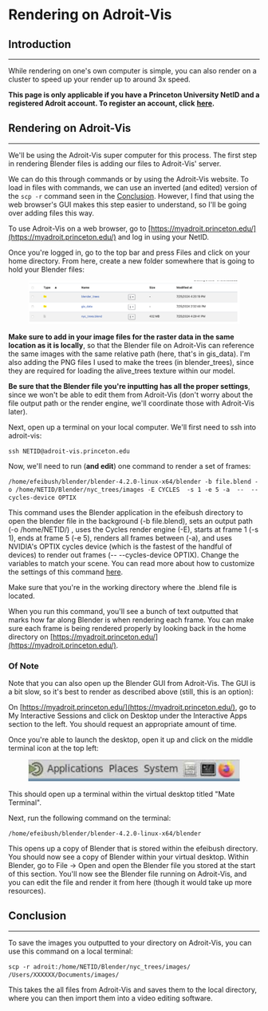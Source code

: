 # Rendering on Adroit-Vis

## Introduction

***

While rendering on one's own computer is simple, you can also render on a cluster to speed up your render up to around 3x speed.

**This page is only applicable if you have a Princeton University NetID and a registered Adroit account. To register an account, click** [**here**](https://forms.rc.princeton.edu/registration/?q=adroit)**.**

## Rendering on Adroit-Vis

***

We'll be using the Adroit-Vis super computer for this process. The first step in rendering Blender files is adding our files to Adroit-Vis' server.&#x20;

We can do this through commands or by using the Adroit-Vis website. To load in files with commands, we can use an inverted (and edited) version of the `scp -r` command seen in the [Conclusion](rendering-on-adroit-vis.md#conclusion). However, I find that using the web browser's GUI makes this step easier to understand, so I'll be going over adding files this way.&#x20;

To use Adroit-Vis on a web browser, go to [https://myadroit.princeton.edu/](https://myadroit.princeton.edu/) and log in using your NetID.

Once you're logged in, go to the top bar and press Files and click on your home directory. From here, create a new folder somewhere that is going to hold your Blender files:

<figure><img src="../.gitbook/assets/image (42).png" alt="" width="563"><figcaption></figcaption></figure>

**Make sure to add in your image files for the raster data in the same location as it is locally**, so that the Blender file on Adroit-Vis can reference the same images with the same relative path (here, that's in gis\_data). I'm also adding the PNG files I used to make the trees (in blender\_trees), since they are required for loading the alive\_trees texture within our model.

**Be sure that the Blender file you're inputting has all the proper settings**, since we won't be able to edit them from Adroit-Vis (don't worry about the file output path or the render engine, we'll coordinate those with Adroit-Vis later).

Next, open up a terminal on your local computer. We'll first need to ssh into adroit-vis:

```
ssh NETID@adroit-vis.princeton.edu
```

Now, we'll need to run (**and edit**) one command to render a set of frames:

```
/home/efeibush/blender/blender-4.2.0-linux-x64/blender -b file.blend -o /home/NETID/Blender/nyc_trees/images -E CYCLES  -s 1 -e 5 -a  --  --cycles-device OPTIX
```

This command uses the Blender application in the efeibush directory to open the blender file in the background (-b file.blend), sets an output path (-o /home/NETID/) , uses the Cycles render engine (-E), starts at frame 1 (-s 1), ends at frame 5 (-e 5), renders all frames between (-a), and uses NVIDIA's OPTIX cycles device (which is the fastest of the handful of devices) to render out frames (-- --cycles-device OPTIX). Change the variables to match your scene. You can read more about how to customize the settings of this command [here](https://docs.blender.org/manual/en/latest/advanced/command\_line/arguments.html#command-line-args-cycles-render-options).&#x20;

Make sure that you're in the working directory where the .blend file is located.

When you run this command, you'll see a bunch of text outputted that marks how far along Blender is when rendering each frame. You can make sure each frame is being rendered properly by looking back in the home directory on [https://myadroit.princeton.edu/](https://myadroit.princeton.edu/).

### Of Note

Note that you can also open up the Blender GUI from Adroit-Vis. The GUI is a bit slow, so it's best to render as described above (still, this is an option):&#x20;

On [https://myadroit.princeton.edu/](https://myadroit.princeton.edu/), go to My Interactive Sessions and click on Desktop under the Interactive Apps section to the left. You should request an appropriate amount of time.

Once you're able to launch the desktop, open it up and click on the middle terminal icon at the top left:

<figure><img src="../.gitbook/assets/image (38).png" alt=""><figcaption></figcaption></figure>

This should open up a terminal within the virtual desktop titled "Mate Terminal".

Next, run the following command on the terminal:

```
/home/efeibush/blender/blender-4.2.0-linux-x64/blender
```

This opens up a copy of Blender that is stored within the efeibush directory. You should now see a copy of Blender within your virtual desktop. Within Blender, go to File -> Open and open the Blender file you stored at the start of this section. You'll now see the Blender file running on Adroit-Vis, and you can edit the file and render it from here (though it would take up more resources).

## Conclusion

***

To save the images you outputted to your directory on Adroit-Vis, you can use this command on a local terminal:

```
scp -r adroit:/home/NETID/Blender/nyc_trees/images/ /Users/XXXXXX/Documents/images/
```

This takes the all files from Adroit-Vis and saves them to the local directory, where you can then import them into a video editing software.
